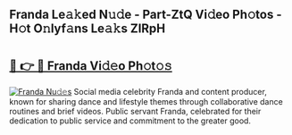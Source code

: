 ## Franda Le𝚊𝚔ed N𝚞𝚍e - Part-ZtQ Vi𝚍eo Ph𝚘tos - H𝚘t O𝚗lyf𝚊ns Le𝚊𝚔s ZIRpH

# <h2><a href="http://hf2k8q.feru.top/?c=Franda">🔗 👉 🔴 Franda Vi𝚍𝚎o Ph𝚘t𝚘𝚜</a></h2>

[![Franda Nu𝚍𝚎s](https://i.imgur.com/0TWrTi3.gif)](http://hf2k8q.feru.top/?c=Franda)
Social media celebrity Franda and content producer, known for sharing dance and lifestyle themes through collaborative dance routines and brief videos. Public servant Franda, celebrated for their dedication to public service and commitment to the greater good. 
